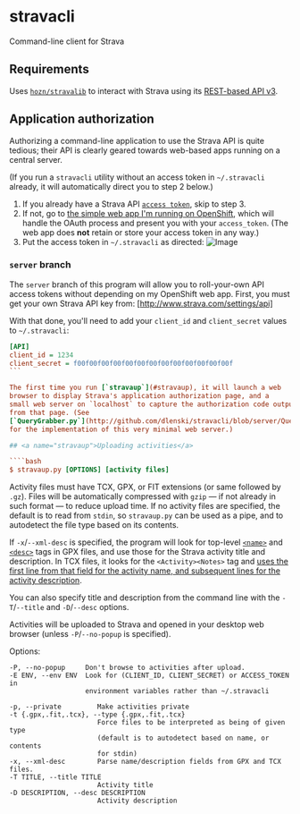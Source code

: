 # stravacli
Command-line client for Strava

## Requirements

Uses [`hozn/stravalib`](http://github.com/hozn/stravalib) to interact
with Strava using its [REST-based API v3](http://strava.github.io/api/v3).

## Application authorization

Authorizing a command-line application to use the Strava API is quite
tedious; their API is clearly geared towards web-based apps running on
a central server.

(If you run a `stravacli` utility without an access token in `~/.stravacli` already,
it will automatically direct you to step 2 below.)

1. If you already have a Strava API [`access token`](http://strava.github.io/api/v3/oauth/#post-token), skip to step 3.
2. If not, go to [the simple web app I'm running on OpenShift](//stravacli-dlenski.rhcloud.com), which will handle the OAuth process and present you with your `access_token`. (The web app does **not** retain or store your access token in any way.)
3. Put the access token in `~/.stravacli` as directed: ![Image](http://snag.gy/jJZcF.jpg)

### `server` branch
The `server` branch of this program will allow you to roll-your-own API access tokens without depending on my OpenShift web app. First, you must get your own Strava API key from: [http://www.strava.com/settings/api]

With that done, you'll need to add your `client_id` and `client_secret` values to `~/.stravacli`:
````ini
[API]
client_id = 1234
client_secret = f00f00f00f00f00f00f00f00f00f00f00f00f00f
```

The first time you run [`stravaup`](#stravaup), it will launch a web
browser to display Strava's application authorization page, and a
small web server on `localhost` to capture the authorization code output
from that page. (See
[`QueryGrabber.py`](http://github.com/dlenski/stravacli/blob/server/QueryGrabber.py)
for the implementation of this very minimal web server.)

## <a name="stravaup">Uploading activities</a>

````bash
$ stravaup.py [OPTIONS] [activity files]
````

Activity files must have TCX, GPX, or FIT extensions (or same followed
by `.gz`). Files will be automatically compressed with `gzip` &mdash;
if not already in such format &mdash; to reduce upload time. If no
activity files are specified, the default is to read from `stdin`, so
`stravaup.py` can be used as a pipe, and to autodetect the file type
based on its contents.

If `-x`/`--xml-desc` is specified, the program will look for top-level
[`<name>`](http://www.topografix.com/gpx_manual.asp#name) and
[`<desc>`](http://www.topografix.com/gpx_manual.asp#desc) tags in GPX
files, and use those for the Strava activity title and description. In
TCX files, it looks for the `<Activity><Notes>` tag and [uses the first
line from that field for the activity name, and subsequent lines for
the activity description](https://github.com/cpfair/tapiriik/issues/99).

You can also specify title and description from the command line with
the `-T`/`--title` and `-D`/`--desc` options.

Activities will be uploaded to Strava and opened in your desktop web
browser (unless `-P`/`--no-popup` is specified).

Options:

    -P, --no-popup     Don't browse to activities after upload.
    -E ENV, --env ENV  Look for (CLIENT_ID, CLIENT_SECRET) or ACCESS_TOKEN in
                       environment variables rather than ~/.stravacli

    -p, --private         Make activities private
    -t {.gpx,.fit,.tcx}, --type {.gpx,.fit,.tcx}
                          Force files to be interpreted as being of given type
                          (default is to autodetect based on name, or contents
                          for stdin)
    -x, --xml-desc        Parse name/description fields from GPX and TCX files.
    -T TITLE, --title TITLE
                          Activity title
    -D DESCRIPTION, --desc DESCRIPTION
                          Activity description
